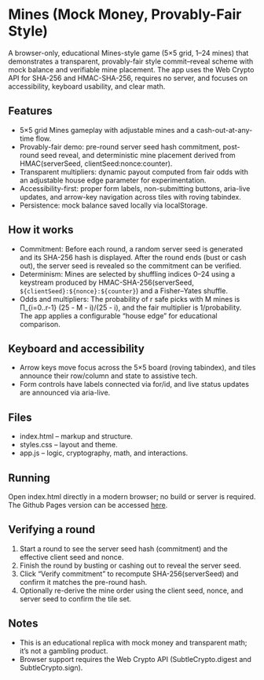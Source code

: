 # Mines (Mock Money, Provably-Fair Style)

A browser-only, educational Mines-style game (5×5 grid, 1–24 mines) that demonstrates a transparent, provably-fair style commit–reveal scheme with mock balance and verifiable mine placement. The app uses the Web Crypto API for SHA-256 and HMAC-SHA-256, requires no server, and focuses on accessibility, keyboard usability, and clear math.

## Features
- 5×5 grid Mines gameplay with adjustable mines and a cash-out-at-any-time flow.
- Provably-fair demo: pre-round server seed hash commitment, post-round seed reveal, and deterministic mine placement derived from HMAC(serverSeed, clientSeed:nonce:counter).
- Transparent multipliers: dynamic payout computed from fair odds with an adjustable house edge parameter for experimentation.
- Accessibility-first: proper form labels, non-submitting buttons, aria-live updates, and arrow-key navigation across tiles with roving tabindex.
- Persistence: mock balance saved locally via localStorage.

## How it works
- Commitment: Before each round, a random server seed is generated and its SHA-256 hash is displayed. After the round ends (bust or cash out), the server seed is revealed so the commitment can be verified.
- Determinism: Mines are selected by shuffling indices 0–24 using a keystream produced by HMAC-SHA-256(serverSeed, `${clientSeed}:${nonce}:${counter}`) and a Fisher–Yates shuffle.
- Odds and multipliers: The probability of r safe picks with M mines is Π_{i=0..r-1} (25 - M - i)/(25 - i), and the fair multiplier is 1/probability. The app applies a configurable “house edge” for educational comparison.

## Keyboard and accessibility
- Arrow keys move focus across the 5×5 board (roving tabindex), and tiles announce their row/column and state to assistive tech.
- Form controls have labels connected via for/id, and live status updates are announced via aria-live.

## Files
- index.html – markup and structure.
- styles.css – layout and theme.
- app.js – logic, cryptography, math, and interactions.

## Running
Open index.html directly in a modern browser; no build or server is required.  
The Github Pages version can be accessed [here](https://pragspud.github.io/mock-money-mines/).

## Verifying a round
1. Start a round to see the server seed hash (commitment) and the effective client seed and nonce.
2. Finish the round by busting or cashing out to reveal the server seed.
3. Click “Verify commitment” to recompute SHA-256(serverSeed) and confirm it matches the pre-round hash.
4. Optionally re-derive the mine order using the client seed, nonce, and server seed to confirm the tile set.

## Notes
- This is an educational replica with mock money and transparent math; it’s not a gambling product.
- Browser support requires the Web Crypto API (SubtleCrypto.digest and SubtleCrypto.sign).
